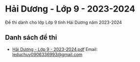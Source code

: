 # Hải Dương - Lớp 9 - 2023-2024

Đề thi dành cho lớp Lớp 9 tỉnh Hải Dương năm 2023-2024

## Danh sách đề thi

- [Hải Dương - Lớp 9 - 2023-2024.pdf](Hải%20Dương%20-%20Lớp%209%20-%202023-2024.pdf)
Email: leduchuy0906336993@gmail.com

